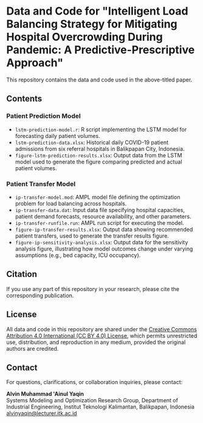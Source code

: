 # Data and Code for "Intelligent Load Balancing Strategy for Mitigating Hospital Overcrowding During Pandemic: A Predictive-Prescriptive Approach"

This repository contains the data and code used in the above-titled paper.

## Contents

### Patient Prediction Model

- `lstm-prediction-model.r`: R script implementing the LSTM model for forecasting daily patient volumes.
- `lstm-prediction-data.xlsx`: Historical daily COVID-19 patient admissions from six referral hospitals in Balikpapan City, Indonesia.
- `figure-lstm-prediction-results.xlsx`: Output data from the LSTM model used to generate the figure comparing predicted and actual patient volumes.

### Patient Transfer Model

- `ip-transfer-model.mod`: AMPL model file defining the optimization problem for load balancing across hospitals.
- `ip-transfer-data.dat`: Input data file specifying hospital capacities, patient demand forecasts, resource availability, and other parameters.
- `ip-transfer-runfile.run`: AMPL run script for executing the model.
- `figure-ip-transfer-results.xlsx`: Output data showing recommended patient transfers, used to generate the transfer results figure.
- `figure-ip-sensitivity-analysis.xlsx`: Output data for the sensitivity analysis figure, illustrating how model outcomes change under varying assumptions (e.g., bed capacity, ICU occupancy).

## Citation

If you use any part of this repository in your research, please cite the corresponding publication.

## License

All data and code in this repository are shared under the [Creative Commons Attribution 4.0 International (CC BY 4.0) License](https://creativecommons.org/licenses/by/4.0/), which permits unrestricted use, distribution, and reproduction in any medium, provided the original authors are credited.

## Contact

For questions, clarifications, or collaboration inquiries, please contact:

**Alvin Muhammad 'Ainul Yaqin**  
Systems Modeling and Optimization Research Group, Department of Industrial Engineering, Institut Teknologi Kalimantan, Balikpapan, Indonesia
[alvinyaqin@lecturer.itk.ac.id](mailto:alvinyaqin@lecturer.itk.ac.id)
